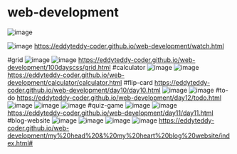 # web-development
![image](https://github.com/user-attachments/assets/4efe9004-dedc-4e10-8097-c1e30910bc32)


![image](https://github.com/user-attachments/assets/0d3d2ba2-81e8-4d8d-95ea-ddbeb428a592)
https://eddyteddy-coder.github.io/web-development/watch.html

#grid
![image](https://github.com/user-attachments/assets/bc587a9e-925c-40b8-9c37-1fde3c498be0)
![image](https://github.com/user-attachments/assets/7cd5d47a-5eff-4897-9f9a-803a387facb2)
https://eddyteddy-coder.github.io/web-development/100dayscss/grid.html
#calculator
![image](https://github.com/user-attachments/assets/163ec7c9-2f12-453f-a69e-4d9dae8b661c)
![image](https://github.com/user-attachments/assets/e27ff20b-dd97-4a4d-8bc6-dc0c2927cd77)
https://eddyteddy-coder.github.io/web-development/calculator/calculator.html
#flip-card
https://eddyteddy-coder.github.io/web-development/day10/day10.html
![image](https://github.com/user-attachments/assets/ac56b4e6-9767-4a45-abc9-b9783f5532a2)
![image](https://github.com/user-attachments/assets/5004f321-d41d-4e4a-89e2-d17793839c2e)
#to-do
https://eddyteddy-coder.github.io/web-development/day12/todo.html
![image](https://github.com/user-attachments/assets/9ecb66a0-f825-4509-9ed6-b2e1cc0fbc0b)
![image](https://github.com/user-attachments/assets/09957621-079d-4bf4-8ced-54a2fe6e67c3)
![image](https://github.com/user-attachments/assets/f3e1b172-22f2-40d7-a4e2-40c3c19b679d)
#quiz-game
![image](https://github.com/user-attachments/assets/0a2475f5-7bf6-47a3-bfac-3d516dcda833)
![image](https://github.com/user-attachments/assets/8c63cf16-cdcb-4814-ab3d-0eca77164829)
https://eddyteddy-coder.github.io/web-development/day11/day11.html
#blog-website
![image](https://github.com/user-attachments/assets/6b079166-d063-4adb-9bfb-69c6a0426dd0)
![image](https://github.com/user-attachments/assets/d3b60f09-04c8-4b8c-9f91-83350ae62c42)
![image](https://github.com/user-attachments/assets/2e9bd9c4-a5a2-420c-8ad1-b614dc3b7bc7)
![image](https://github.com/user-attachments/assets/4bfad495-80af-45df-92e8-46872d1d5cfc)
https://eddyteddy-coder.github.io/web-development/my%20head%20&%20my%20heart%20blog%20website/index.html#













